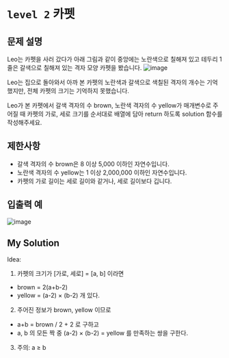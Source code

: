 # `level 2` 카펫

## 문제 설명
Leo는 카펫을 사러 갔다가 아래 그림과 같이 중앙에는 노란색으로 칠해져 있고 테두리 1줄은 갈색으로 칠해져 있는 격자 모양 카펫을 봤습니다.
![image](https://github.com/ultimate-mj/Coding-test-practice/assets/122213470/4889a9fa-04fd-41f6-ba1a-1ebc9d85924a)

Leo는 집으로 돌아와서 아까 본 카펫의 노란색과 갈색으로 색칠된 격자의 개수는 기억했지만, 전체 카펫의 크기는 기억하지 못했습니다.

Leo가 본 카펫에서 갈색 격자의 수 brown, 노란색 격자의 수 yellow가 매개변수로 주어질 때 카펫의 가로, 세로 크기를 순서대로 배열에 담아 return 하도록 solution 함수를 작성해주세요.

## 제한사항
- 갈색 격자의 수 brown은 8 이상 5,000 이하인 자연수입니다.
- 노란색 격자의 수 yellow는 1 이상 2,000,000 이하인 자연수입니다.
- 카펫의 가로 길이는 세로 길이와 같거나, 세로 길이보다 깁니다.

## 입출력 예
![image](https://github.com/ultimate-mj/Coding-test-practice/assets/122213470/53cd582f-afae-41c3-9920-8f365139db4a)

## My Solution

Idea:
1. 카펫의 크기가 [가로, 세로] = [a, b] 이라면
  + brown = 2(a+b-2)
  + yellow = (a-2) $\times$ (b-2) 개 있다.
2. 주어진 정보가 brown, yellow 이므로
  + a+b = brown / 2 + 2 로 구하고
  + a, b 의 모든 짝 중 (a-2) $\times$ (b-2) = yellow 를 만족하는 쌍을 구한다.
3. 주의: a $\ge$ b

```python

```
